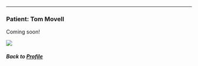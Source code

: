 ---
### Patient: Tom Movell

Coming soon!

![](../images/ResearchAdministrator_SC.jpg)

##### Back to [Profile](index.md)
